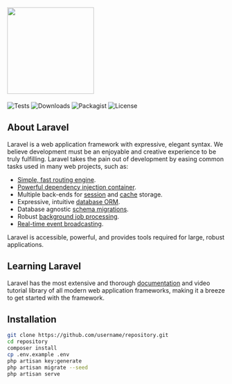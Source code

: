 # <img src="https://laravel.com/img/logotype.min.svg" width="200">

![Tests](https://img.shields.io/badge/tests-passing-brightgreen)
![Downloads](https://img.shields.io/badge/downloads-393M-blue)
![Packagist](https://img.shields.io/badge/packagist-v11.41.3-orange)
![License](https://img.shields.io/badge/license-MIT-green)

## About Laravel

Laravel is a web application framework with expressive, elegant syntax. We believe development must be an enjoyable and creative experience to be truly fulfilling. Laravel takes the pain out of development by easing common tasks used in many web projects, such as:

- [Simple, fast routing engine](https://laravel.com/docs/routing).
- [Powerful dependency injection container](https://laravel.com/docs/container).
- Multiple back-ends for [session](https://laravel.com/docs/session) and [cache](https://laravel.com/docs/cache) storage.
- Expressive, intuitive [database ORM](https://laravel.com/docs/eloquent).
- Database agnostic [schema migrations](https://laravel.com/docs/migrations).
- Robust [background job processing](https://laravel.com/docs/queues).
- [Real-time event broadcasting](https://laravel.com/docs/broadcasting).

Laravel is accessible, powerful, and provides tools required for large, robust applications.

## Learning Laravel

Laravel has the most extensive and thorough [documentation](https://laravel.com/docs) and video tutorial library of all modern web application frameworks, making it a breeze to get started with the framework.

## Installation

```bash
git clone https://github.com/username/repository.git
cd repository
composer install
cp .env.example .env
php artisan key:generate
php artisan migrate --seed
php artisan serve
